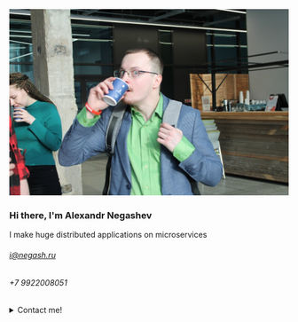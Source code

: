 <img src="https://raw.githubusercontent.com/Negashev/negashev/master/me.jpg"/>

### Hi there, I'm Alexandr Negashev

I make huge distributed applications on microservices

###### i@negash.ru
###### +7 9922008051
<details>
  <summary>Contact me!</summary>
  <br>

  - [vk](http://vk.com/negash)
  - [linkedin](https://www.linkedin.com/in/negashev/)
  - [stackoverflow](https://stackoverflow.com/users/2860751/negash)
  - [thingiverse](https://www.thingiverse.com/Negash)
  - [instructables](http://www.instructables.com/member/Negashev/)  
  - [bitbucket](http://bitbucket.org/Negash/)
  - [github](https://github.com/Negashev)
  - [gitlab](https://gitlab.com/negash)
  - [upwork](https://www.upwork.com/users/~01df2859ba41a7581a)
  - [odnoklassniki](http://www.odnoklassniki.ru/negash)
  - [facebook](https://www.facebook.com/Negashev.Alexandr)
  - [twitter](http://twitter.com/AleX_Spark_sbs)
  - [google+](https://plus.google.com/+АлександрНегашев/)
  - [my.mail](http://my.mail.ru/mail/alex-spark/)
  - skype: alex-spark-sbs

![Github](https://github-readme-stats.vercel.app/api?username=negashev&show_icons=true)

</details>
